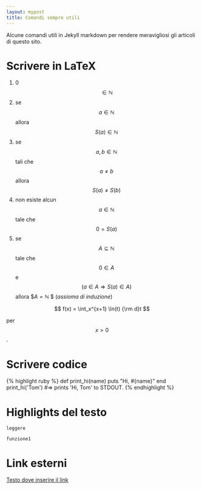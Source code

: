 ```yaml
---
layout: mypost
title: Comandi sempre utili
---
```

Alcune comandi utili in Jekyll markdown per rendere meravigliosi gli articoli di questo sito.

Scrivere in LaTeX
===============

1. 0 $$\in \mathbb{N}$$
2. se $$a \in \mathbb{N}$$ allora $$S(a) \in \mathbb{N} $$
3. se $$a, b \in \mathbb{N}$$ tali che $$a\neq b$$ allora $$S(a)\neq S(b)$$
4. non esiste alcun $$a \in \mathbb{N}$$ tale che $$0 = S(a)$$
5. se $$A\subseteq \mathbb{N}$$ tale che $$0\in A$$ e $$(a\in A \Rightarrow S(a) \in A)$$ allora $$A =
   \mathbb{N}$
   $ (*assioma di induzione*)

$$ f(x) = \int_x^{x+1} \ln(t) {\rm d}t $$

per $$x>0$$.



Scrivere codice
===============

{% highlight ruby %}
def print_hi(name)
puts "Hi, #{name}"
end
print_hi('Tom')
#=> prints 'Hi, Tom' to STDOUT.
{% endhighlight %}


Highlights del testo
==================

`leggere`

`funzione1`


Link esterni
==============

[Testo dove inserire il link][Ancora]

[Ancora]: https://www.google.it
